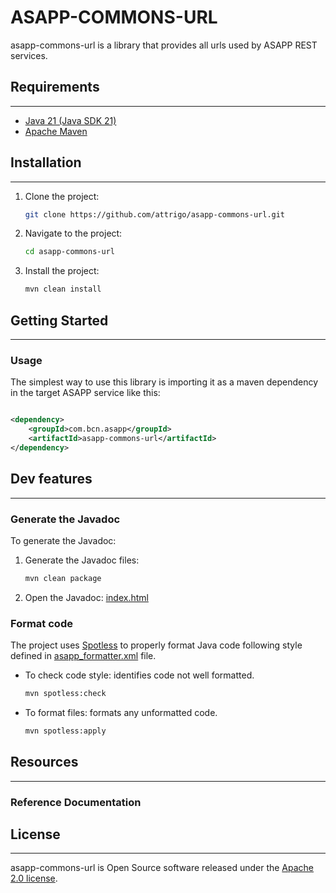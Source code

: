 # ASAPP-COMMONS-URL

asapp-commons-url is a library that provides all urls used by ASAPP REST services.

## Requirements

***

* [Java 21 (Java SDK 21)](https://www.oracle.com/es/java/technologies/downloads/#java21)
* [Apache Maven](https://maven.apache.org/download.cgi)

## Installation

***

1. Clone the project:
    ```sh
    git clone https://github.com/attrigo/asapp-commons-url.git
    ```

2. Navigate to the project:
    ```sh
    cd asapp-commons-url
    ```

3. Install the project:
    ```sh
    mvn clean install
    ```

## Getting Started

***

### Usage

The simplest way to use this library is importing it as a maven dependency in the target ASAPP service like this:

```xml

<dependency>
    <groupId>com.bcn.asapp</groupId>
    <artifactId>asapp-commons-url</artifactId>
</dependency>
```

## Dev features

***

### Generate the Javadoc

To generate the Javadoc:

1. Generate the Javadoc files:
    ```sh
    mvn clean package
    ```

2. Open the Javadoc: [index.html](target/site/apidocs/index.html)

### Format code

The project uses [Spotless](https://github.com/diffplug/spotless/tree/main/plugin-maven) to properly format Java code following style defined
in [asapp_formatter.xml](../../asapp_formatter.xml) file.

* To check code style: identifies code not well formatted.
    ```sh
    mvn spotless:check
    ```

* To format files: formats any unformatted code.
    ```sh
    mvn spotless:apply
    ```

## Resources

***

### Reference Documentation

## License

***

asapp-commons-url is Open Source software released under the [Apache 2.0 license](https://www.apache.org/licenses/LICENSE-2.0").
